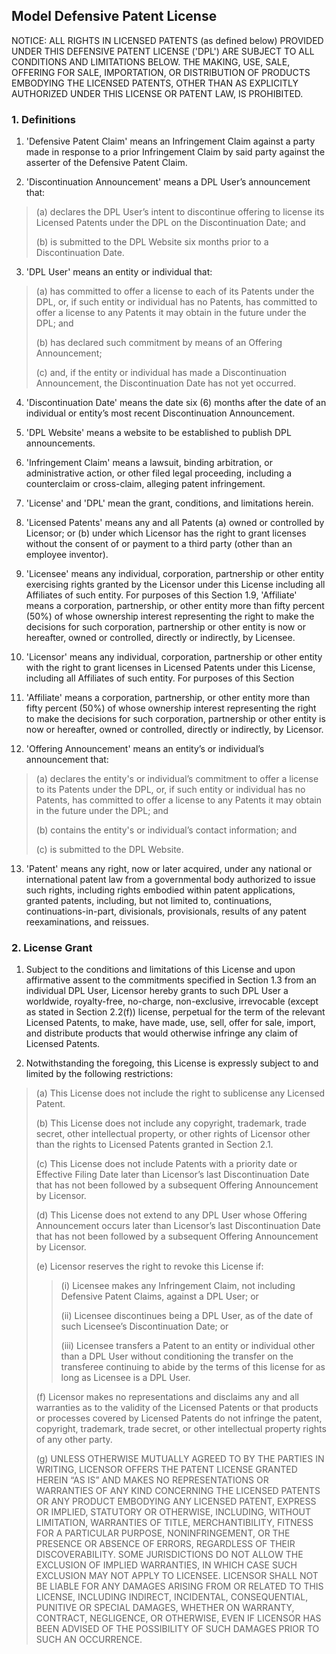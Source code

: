 ## Model Defensive Patent License ##

NOTICE: ALL RIGHTS IN LICENSED PATENTS (as defined below) PROVIDED UNDER THIS DEFENSIVE PATENT LICENSE ('DPL') ARE SUBJECT TO ALL CONDITIONS AND LIMITATIONS BELOW. THE MAKING, USE, SALE, OFFERING FOR SALE, IMPORTATION, OR DISTRIBUTION OF PRODUCTS EMBODYING THE LICENSED PATENTS, OTHER THAN AS EXPLICITLY AUTHORIZED UNDER THIS LICENSE OR PATENT LAW, IS PROHIBITED.
  
### 1. Definitions ###
  
1. 'Defensive Patent Claim' means an Infringement Claim against a party made in response to a prior Infringement Claim by said party against the asserter of the Defensive Patent Claim.
  
2. 'Discontinuation Announcement' means a DPL User’s announcement that:</p>
  
> (a) declares the DPL User’s intent to discontinue offering to license its
> Licensed Patents under the DPL on the Discontinuation Date; and</p>
>  
> (b) is submitted to the DPL Website six months prior to a Discontinuation
> Date.
  
3.  'DPL User' means an entity or individual that:
  
> (a) has committed to offer a license to each of its Patents under the DPL,
> or, if such entity or individual has no Patents, has committed to offer a
> license to any Patents it may obtain in the future under the DPL; and
>  
> (b) has declared such commitment by means of an Offering Announcement;
>  
> (c) and, if the entity or individual has made a Discontinuation
>Announcement, the Discontinuation Date has not yet occurred.
  
4. 'Discontinuation Date' means the date six (6) months after the date of an individual or entity’s most recent Discontinuation Announcement.
  
5. 'DPL Website' means a website to be established to publish DPL announcements.
  
6. 'Infringement Claim' means a lawsuit, binding arbitration, or administrative action, or other filed legal proceeding, including a counterclaim or cross-claim, alleging patent infringement.
  
7. 'License' and 'DPL' mean the grant, conditions, and limitations herein.
  
8. 'Licensed Patents' means any and all Patents (a) owned or controlled by Licensor; or (b) under which Licensor has the right to grant licenses without the consent of or payment to a third party (other than an employee inventor).
  
9. 'Licensee' means any individual, corporation, partnership or other entity exercising rights granted by the Licensor under this License including all Affiliates of such entity. For purposes of this Section 1.9, 'Affiliate' means a corporation, partnership, or other entity more than fifty percent (50%) of whose ownership interest representing the right to make the decisions for such corporation, partnership or other entity is now or hereafter, owned or controlled, directly or indirectly, by Licensee.
  
10. 'Licensor' means any individual, corporation, partnership or other entity with the right to grant licenses in Licensed Patents under this License, including all Affiliates of such entity. For purposes of this Section
  
11. 'Affiliate' means a corporation, partnership, or other entity more than fifty percent (50%) of whose ownership interest representing the right to make the decisions for such corporation, partnership or other entity is now or hereafter, owned or controlled, directly or indirectly, by Licensor.
  
12. 'Offering Announcement' means an entity’s or individual’s announcement that:
  
> (a) declares the entity's or individual’s commitment to offer a license to 
> its Patents under the DPL, or, if such entity or individual has no 
> Patents, has committed to offer a license to any Patents it may obtain in 
> the future under the DPL; and
>  
> (b) contains the entity's or individual’s contact information; and
>  
> (c) is submitted to the DPL Website.
  
13. 'Patent' means any right, now or later acquired, under any national or international patent law from a governmental body authorized to issue such rights, including rights embodied within patent applications, granted patents, including, but not limited to, continuations, continuations-in-part, divisionals, provisionals, results of any patent reexaminations, and reissues.
  
### 2. License Grant ###
  
1. Subject to the conditions and limitations of this License and upon affirmative assent to the commitments specified in Section 1.3 from an individual DPL User, Licensor hereby grants to such DPL User a worldwide, royalty-free, no-charge, non-exclusive, irrevocable (except as stated in Section 2.2(f)) license, perpetual for the term of the relevant Licensed Patents, to make, have made, use, sell, offer for sale, import, and distribute products that would otherwise infringe any claim of Licensed Patents.
  
2. Notwithstanding the foregoing, this License is expressly subject to and limited by the following restrictions:
  
> (a) This License does not include the right to sublicense any Licensed 
> Patent.
>  
> (b) This License does not include any copyright, trademark, trade secret,
> other intellectual property, or other rights of Licensor other than the 
> rights to Licensed Patents granted in Section 2.1.
>  
> (c) This License does not include Patents with a priority date or 
> Effective Filing Date later than Licensor’s last Discontinuation Date that 
> has not been followed by a subsequent Offering Announcement by Licensor.
>  
> (d) This License does not extend to any DPL User whose Offering 
> Announcement occurs later than Licensor’s last Discontinuation Date that 
> has not been followed by a subsequent Offering Announcement by Licensor.
>  
> (e) Licensor reserves the right to revoke this License if:
>  
> > (i) Licensee makes any Infringement Claim, not including Defensive 
>Patent Claims, against a DPL User; or
> >  
> > (ii) Licensee discontinues being a DPL User, as of the date of such 
> > Licensee’s Discontinuation Date; or
> >  
> > (iii) Licensee transfers a Patent to an entity or individual other than 
> > a DPL User without conditioning the transfer on the transferee 
> > continuing 
> > to abide by the terms of this license for as long as Licensee is a DPL 
User.
>  
> (f) Licensor makes no representations and disclaims any and all 
> warranties as to the validity of the Licensed Patents or that products 
> or processes covered by Licensed Patents do not infringe the patent, 
> copyright, trademark, trade secret, or other intellectual property rights  
> of any other party. 
>  
> (g) UNLESS OTHERWISE MUTUALLY AGREED TO BY THE PARTIES IN WRITING, 
> LICENSOR OFFERS THE PATENT LICENSE GRANTED HEREIN “AS IS” AND MAKES NO 
> REPRESENTATIONS OR WARRANTIES OF ANY KIND CONCERNING THE LICENSED PATENTS 
> OR ANY PRODUCT EMBODYING ANY LICENSED PATENT, EXPRESS OR IMPLIED, 
> STATUTORY OR OTHERWISE, INCLUDING, WITHOUT LIMITATION, WARRANTIES OF 
> TITLE, MERCHANTIBILITY, FITNESS FOR A PARTICULAR PURPOSE, 
> NONINFRINGEMENT, OR THE PRESENCE OR ABSENCE OF ERRORS, REGARDLESS OF 
> THEIR DISCOVERABILITY. SOME JURISDICTIONS DO NOT ALLOW THE EXCLUSION 
> OF IMPLIED WARRANTIES, IN WHICH CASE SUCH EXCLUSION MAY NOT APPLY TO 
> LICENSEE.  LICENSOR SHALL NOT BE LIABLE FOR ANY DAMAGES ARISING FROM 
> OR RELATED TO THIS LICENSE, INCLUDING INDIRECT, INCIDENTAL, 
> CONSEQUENTIAL, PUNITIVE OR SPECIAL DAMAGES, WHETHER ON WARRANTY, 
> CONTRACT, NEGLIGENCE, OR OTHERWISE, EVEN IF LICENSOR HAS BEEN ADVISED 
> OF THE POSSIBILITY OF SUCH DAMAGES PRIOR TO SUCH AN OCCURRENCE.  
  
  